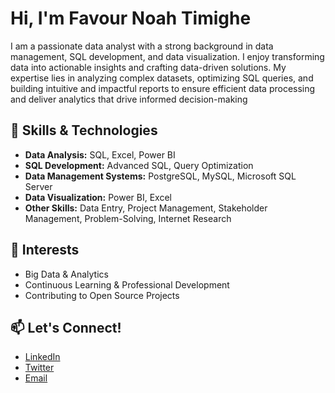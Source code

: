 
# Hi, I'm Favour Noah Timighe 

I am a passionate data analyst with a strong background in data management, SQL development, and data visualization. I enjoy transforming data into actionable insights and crafting data-driven solutions. My expertise lies in analyzing complex datasets, optimizing SQL queries, and building intuitive and impactful reports to ensure efficient data processing and deliver analytics that drive informed decision-making

## 🚀 Skills & Technologies

- **Data Analysis:** SQL, Excel, Power BI
- **SQL Development:** Advanced SQL, Query Optimization
- **Data Management Systems:** PostgreSQL, MySQL, Microsoft SQL Server
- **Data Visualization:** Power BI, Excel
- **Other Skills:** Data Entry, Project Management, Stakeholder Management, Problem-Solving, Internet Research

## 🌱 Interests

- Big Data & Analytics
- Continuous Learning & Professional Development
- Contributing to Open Source Projects

## 📫 Let's Connect!

- [LinkedIn](http://www.linkedin.com/in/favour-noah-timighe)
- [Twitter](https://x.com/noahfavourite_?s=21&t=Hpn0jqIyeg1p4k-5bKawsQ)
- [Email](noahfavourite@gmail.com)


